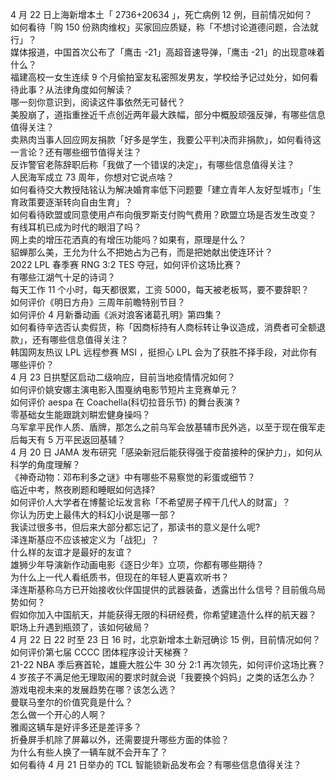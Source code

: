 4 月 22 日上海新增本土「 2736+20634 」，死亡病例 12 例，目前情况如何？  
如何看待「购 150 份熟肉维权」买家回应质疑，称「不想讨论道德问题，合法就行」？  
媒体报道，中国首次公布了「鹰击 -21」高超音速导弹，「鹰击 -21」的出现意味着什么？  
福建高校一女生连续 9 个月偷拍室友私密照发男友，学校给予记过处分，如何看待此事？从法律角度如何解读？  
哪一刻你意识到，阅读这件事依然无可替代？  
美股崩了，道指重挫近千点创近两年最大跌幅，部分中概股顽强反弹，有哪些信息值得关注？  
卖熟肉当事人回应网友捐款「好多是学生，我要公平判决而非捐款」，如何看待这一言论？还有哪些细节值得关注？  
反诈警官老陈辞职后称「我做了一个错误的决定」，有哪些信息值得关注？  
人民海军成立 73 周年，你想对它说点啥？  
如何看待交大教授陆铭认为解决婚育率低下问题要「建立青年人友好型城市」「生育政策要逐渐转向自由生育」？  
如何看待欧盟或同意使用卢布向俄罗斯支付购气费用？欧盟立场是否发生改变？  
有线耳机已成为时代的眼泪了吗？  
网上卖的增压花洒真的有增压功能吗？如果有，原理是什么？  
貂蝉那么美，王允为什么不把她占为己有，而是把她献出使连环计？  
2022 LPL 春季赛 RNG 3:2 TES 夺冠，如何评价这场比赛？  
有哪些江湖气十足的诗词？  
每天工作 11 个小时，每天都很累，工资 5000，每天被老板骂，要不要辞职？  
如何评价《明日方舟》三周年前瞻特别节目？  
如何评价 4 月新番动画《派对浪客诸葛孔明》第四集？  
如何看待辛选否认卖假货，称「因商标持有人商标转让争议造成，消费者可全额退款」，还有哪些信息值得关注？  
韩国网友热议 LPL 远程参赛 MSI ，挺担心 LPL 会为了获胜不择手段，对此你有哪些评价？  
4 月 23 日拱墅区启动二级响应，目前当地疫情情况如何？  
如何评价姚安娜主演电影入围戛纳电影节短片主竞赛单元？  
如何评价 aespa 在 Coachella(科切拉音乐节) 的舞台表演 ?  
零基础女生能跟跳刘畊宏健身操吗？  
乌军拿平民作人质、盾牌，那怎么之前乌军会放基辅市民外逃，以至于现在俄军走后每天有 5 万平民返回基辅？  
4 月 20 日 JAMA 发布研究「感染新冠后能获得强于疫苗接种的保护力」，如何从科学的角度理解？  
《神奇动物：邓布利多之谜》中有哪些不易察觉的彩蛋或细节？  
临近中考，熬夜刷题和睡眠如何选择?  
如何评价人大学者在博鳌论坛发言称「不希望房子榨干几代人的财富」？  
你认为历史上最伟大的科幻小说是哪一部？  
我读过很多书，但后来大部分都忘记了，那读书的意义是什么呢?  
泽连斯基应不应该被定义为「战犯」？  
什么样的友谊才是最好的友谊？  
雄狮少年导演新作动画电影《逐日少年》立项，你都有哪些期待？  
为什么上一代人看纸质书，但现在的年轻人更喜欢听书？  
泽连斯基称乌方已开始接收伙伴国提供的武器装备，透露出什么信号？目前俄乌局势如何？  
假如你加入中国航天，并能获得无限的科研经费，你希望建造什么样的航天器？  
职场上升遇到瓶颈了，该如何破局？  
4 月 22 日 22 时至 23 日 16 时，北京新增本土新冠确诊 15 例，目前情况如何？  
如何评价第七届 CCCC 团体程序设计天梯赛？  
21-22 NBA 季后赛首轮，雄鹿大胜公牛 30 分 2:1 再次领先，如何评价这场比赛？  
4 岁孩子不满足他无理取闹的要求时就会说「我要换个妈妈」之类的话怎么办？  
游戏电视未来的发展趋势在哪？该怎么选？  
曼联马奎尔的价值究竟是什么？  
怎么做一个开心的人啊？  
雅阁这辆车是好评多还是差评多？  
折叠屏手机除了屏幕以外，还需要提升哪些方面的体验？  
为什么有些人换了一辆车就不会开车了？  
如何看待 4 月 21 日举办的 TCL 智能锁新品发布会？有哪些信息值得关注？  
